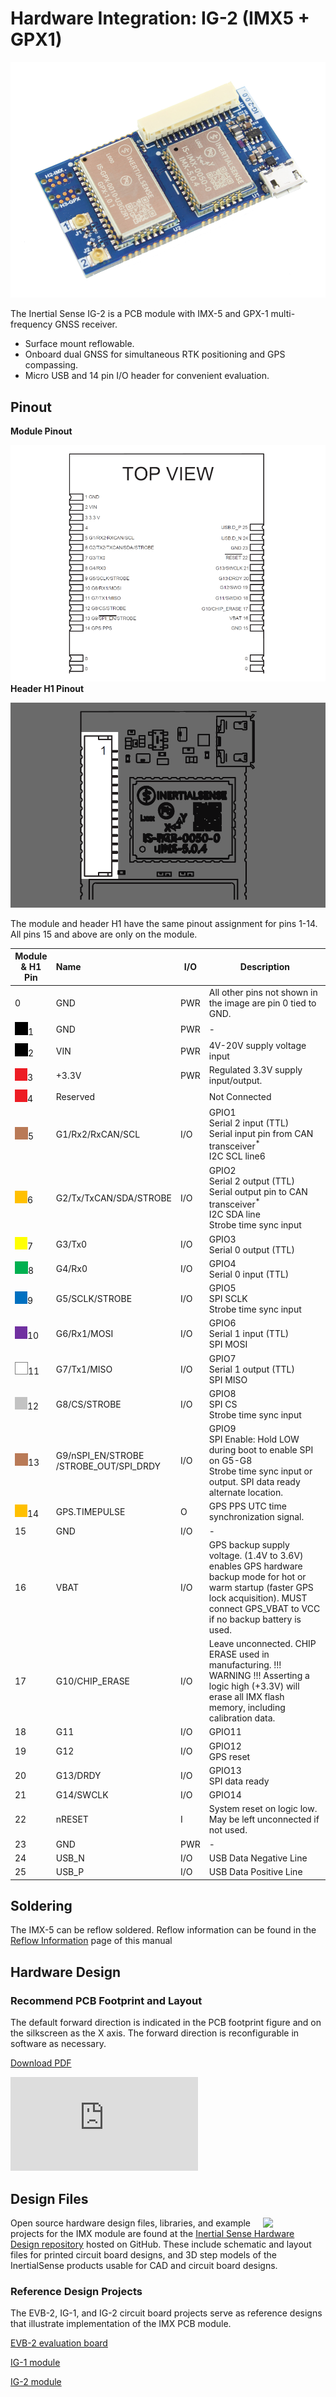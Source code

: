 # Hardware Integration: IG-2 (IMX5 + GPX1)

<center>

![uINS_rugged_thumb](../images/ig-2.0.png)

</center>

The Inertial Sense IG-2 is a PCB module with IMX-5 and GPX-1 multi-frequency GNSS receiver.

- Surface mount reflowable. 
- Onboard dual GNSS for simultaneous RTK positioning and GPS compassing. 
- Micro USB and 14 pin I/O header for convenient evaluation.



## Pinout

**Module Pinout**

![IG1 Module Pinout](images/ig-1.1_module_pinout.png)**Header H1 Pinout**

![IG1 H1 Pinout](images/ig-1.1_h1_pinout.png)

The module and header H1 have the same pinout assignment for pins 1-14.  All pins 15 and above are only on the module.

| Module<br/>& H1 Pin                | Name                                       | I/O  | Description                                                  |
| ---------------------------------- | :----------------------------------------- | ---- | ------------------------------------------------------------ |
| 0                                  | GND                                        | PWR  | All other pins not shown in the image are pin 0 tied to GND. |
| ![](../images/square-black.png)1   | GND                                        | PWR  | -                                                            |
| ![](../images/square-black.png)2   | VIN                                        | PWR  | 4V-20V supply voltage input                                  |
| ![](../images/square-red.png)3     | +3.3V                                      | PWR  | Regulated 3.3V supply input/output.                          |
| ![](../images/square-red.png)4     | Reserved                                   |      | Not Connected                                                |
| ![](../images/square-brown.png)5   | G1/Rx2/RxCAN/SCL                           | I/O  | GPIO1 <br />Serial 2 input (TTL) <br />Serial input pin from CAN transceiver<sup>\*</sup> <br />I2C SCL line6 |
| ![](../images/square-orange.png)6  | G2/Tx/TxCAN/SDA/STROBE                     | I/O  | GPIO2 <br />Serial 2 output (TTL)<br /> Serial output pin to CAN transceiver<sup>\*</sup><br /> I2C SDA line<br />Strobe time sync input |
| ![](../images/square-yellow.png)7  | G3/Tx0                                     | I/O  | GPIO3<br /> Serial 0 output (TTL)                            |
| ![](../images/square-green.png)8   | G4/Rx0                                     | I/O  | GPIO4<br /> Serial 0 input (TTL)                             |
| ![](../images/square-blue.png)9    | G5/SCLK/STROBE                             | I/O  | GPIO5<br /> SPI SCLK<br /> Strobe time sync input            |
| ![](../images/square-purple.png)10 | G6/Rx1/MOSI                                | I/O  | GPIO6<br /> Serial 1 input (TTL)<br /> SPI MOSI              |
| ![](../images/square-white.png)11  | G7/Tx1/MISO                                | I/O  | GPIO7<br /> Serial 1 output (TTL)<br /> SPI MISO             |
| ![](../images/square-grey.png)12   | G8/CS/STROBE                               | I/O  | GPIO8<br /> SPI CS<br /> Strobe time sync input              |
| ![](../images/square-brown.png)13  | G9/nSPI_EN/STROBE<br/>/STROBE_OUT/SPI_DRDY | I/O  | GPIO9<br /> SPI Enable: Hold LOW during boot to enable SPI on G5-G8<br /> Strobe time sync input or output. SPI data ready alternate location. |
| ![](../images/square-orange.png)14 | GPS.TIMEPULSE                              | O    | GPS PPS UTC time synchronization signal.                     |
| 15                                 | GND                                        | I/O  | -                                                            |
| 16                                 | VBAT                                       | I/O  | GPS backup supply voltage. (1.4V to 3.6V) enables GPS hardware backup mode for hot or warm startup (faster GPS lock acquisition). MUST connect GPS_VBAT to VCC if no backup battery is used. |
| 17                                 | G10/CHIP_ERASE                             | I/O  | Leave unconnected. CHIP ERASE used in manufacturing. !!! WARNING !!! Asserting a logic high (+3.3V) will erase all IMX flash memory, including calibration data. |
| 18                                 | G11                                        | I/O  | GPIO11                                                       |
| 19                                 | G12                                        | I/O  | GPIO12<br/>GPS reset                                         |
| 20                                 | G13/DRDY                                   | I/O  | GPIO13<br/>SPI data ready                                    |
| 21                                 | G14/SWCLK                                  | I/O  | GPIO14                                                       |
| 22                                 | nRESET                                     | I    | System reset on logic low. May be left unconnected if not used. |
| 23                                 | GND                                        | PWR  | -                                                            |
| 24                                 | USB_N                                      | I/O  | USB  Data Negative Line                                      |
| 25                                 | USB_P                                      | I/O  | USB Data Positive Line                                       |



## Soldering

The IMX-5 can be reflow soldered. Reflow information can be found in the [Reflow Information](reflow.md) page of this manual

## Hardware Design

### Recommend PCB Footprint and Layout

The default forward direction is indicated in the PCB footprint figure and on the silkscreen as the X axis. The forward direction is reconfigurable in software as necessary.

[Download PDF](https://docs.inertialsense.com/dimensions/IS-IG-2.0-Dual_Dimensions_and_Pinout_IG-2-IMX-5-Dual.pdf)

<object data="https://docs.inertialsense.com/dimensions/IS-IG-2.0-Dual_Dimensions_and_Pinout_IG-2-IMX-5-Dual.pdf" type="application/pdf" width="700px" height="1150px" >
    <embed src="https://docs.inertialsense.com/dimensions/IS-IG-2.0-Dual_Dimensions_and_Pinout_IG-2-IMX-5-Dual.pdf" type="application/pdf" />
</object>




## Design Files

<img src="https://www.oshwa.org/wp-content/uploads/2014/03/oshw-logo.svg" width="100" align="right" />

Open source hardware design files, libraries, and example projects for the IMX module are found at the [Inertial Sense Hardware Design repository](https://github.com/inertialsense/IS-hdw) hosted on GitHub.  These include schematic and layout files for printed circuit board designs, and 3D step models of the InertialSense products usable for CAD and circuit board designs.

### Reference Design Projects

The EVB-2, IG-1, and IG-2 circuit board projects serve as reference designs that illustrate implementation of the IMX PCB module.

[EVB-2 evaluation board](https://github.com/inertialsense/IS-hdw/tree/main/Products/EVB-2-1)

[IG-1 module](https://github.com/inertialsense/IS-hdw/tree/main/Products/IG-1-0)

[IG-2 module](https://github.com/inertialsense/IS-hdw/tree/main/Products/IG-2-0)
